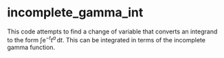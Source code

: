 # incomplete_gamma_int
 
  This code attempts to find a change of variable that converts an integrand to the form 
 $\int \mathrm{e}^{-t} t^a \, \mathrm{d}t$. This can be integrated in terms of the 
 incomplete gamma function.
